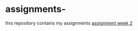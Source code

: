 # assignments-
this repository contains my assignments 
[assignment week 2](https://github.com/u898243/assignments-/blob/master/Assignment_week_2%20(1).ipynb)
